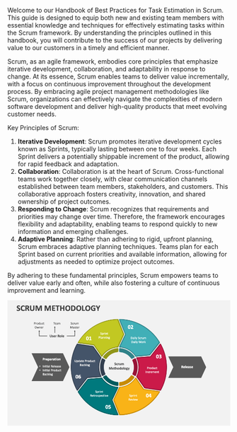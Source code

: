 Welcome to our Handbook of Best Practices for Task Estimation in Scrum.
This guide is designed to equip both new and existing team members with essential knowledge and techniques for effectively estimating tasks within the Scrum framework.
By understanding the principles outlined in this handbook, you will contribute to the success of our projects by delivering value to our customers in a timely and efficient manner.

Scrum, as an agile framework, embodies core principles that emphasize iterative development, collaboration, and adaptability in response to change.
At its essence, Scrum enables teams to deliver value incrementally, with a focus on continuous improvement throughout the development process.
By embracing agile project management methodologies like Scrum, organizations can effectively navigate the complexities of modern software development and deliver high-quality products that meet evolving customer needs.

Key Principles of Scrum:

1. **Iterative Development**:
   Scrum promotes iterative development cycles known as Sprints, typically lasting between one to four weeks.
   Each Sprint delivers a potentially shippable increment of the product, allowing for rapid feedback and adaptation.
2. **Collaboration**:
   Collaboration is at the heart of Scrum. Cross-functional teams work together closely, with clear communication channels established between team members, stakeholders, and customers.
   This collaborative approach fosters creativity, innovation, and shared ownership of project outcomes.
3. **Responding to Change**: Scrum recognizes that requirements and priorities may change over time.
   Therefore, the framework encourages flexibility and adaptability, enabling teams to respond quickly to new information and emerging challenges.
4. **Adaptive Planning**:
   Rather than adhering to rigid, upfront planning, Scrum embraces adaptive planning techniques.
   Teams plan for each Sprint based on current priorities and available information, allowing for adjustments as needed to optimize project outcomes.

By adhering to these fundamental principles, Scrum empowers teams to deliver value early and often, while also fostering a culture of continuous improvement and learning.

![scrum](image-1.png)
